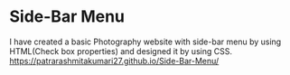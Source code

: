 # Side-Bar Menu
I have created a basic Photography website with side-bar menu by using HTML(Check box properties) and designed it by using CSS.
https://patrarashmitakumari27.github.io/Side-Bar-Menu/ 
